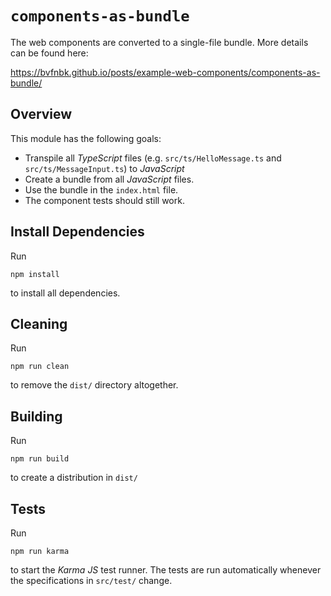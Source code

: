 # `components-as-bundle`

The web components are converted to a single-file bundle. More details can be found here:

https://bvfnbk.github.io/posts/example-web-components/components-as-bundle/

## Overview

This module has the following goals:

- Transpile all _TypeScript_ files (e.g. `src/ts/HelloMessage.ts` and `src/ts/MessageInput.ts`) to _JavaScript_ 
- Create a bundle from all _JavaScript_ files.
- Use the bundle in the `index.html` file.
- The component tests should still work.

## Install Dependencies

Run

```shell
npm install
```

to install all dependencies.

## Cleaning

Run

```shell
npm run clean
```

to remove the `dist/` directory altogether.

## Building

Run

```shell
npm run build
```

to create a distribution in `dist/`

## Tests

Run

```shell
npm run karma
```

to start the _Karma JS_ test runner. The tests are run automatically whenever the specifications in `src/test/` change.
